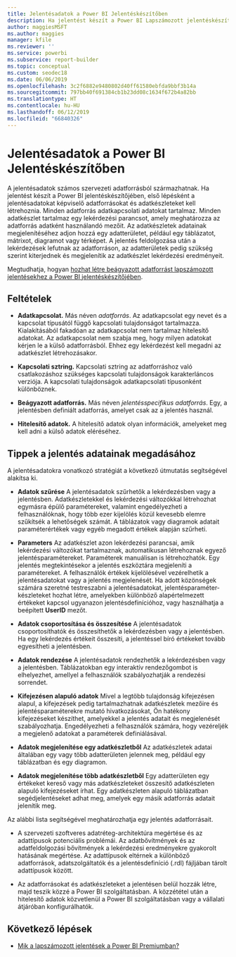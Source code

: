 ```yaml
---
title: Jelentésadatok a Power BI Jelentéskészítőben
description: Ha jelentést készít a Power BI Lapszámozott jelentéskészítőjében, első lépésként a jelentésadatokat képviselő adatforrásokat és adatkészleteket kell létrehoznia.
author: maggiesMSFT
ms.author: maggies
manager: kfile
ms.reviewer: ''
ms.service: powerbi
ms.subservice: report-builder
ms.topic: conceptual
ms.custom: seodec18
ms.date: 06/06/2019
ms.openlocfilehash: 3c2f6882e9480802d40ff61580ebfda9bbf3b14a
ms.sourcegitcommit: 797bb40f691384cb1b23dd08c1634f672b4a82bb
ms.translationtype: HT
ms.contentlocale: hu-HU
ms.lasthandoff: 06/12/2019
ms.locfileid: "66840326"
---
```

# <a name="report-data-in-power-bi-report-builder"></a>Jelentésadatok a Power BI Jelentéskészítőben

A jelentésadatok számos szervezeti adatforrásból származhatnak. Ha jelentést készít a Power BI jelentéskészítőjében, első lépésként a jelentésadatokat képviselő adatforrásokat és adatkészleteket kell létrehoznia. Minden adatforrás adatkapcsolati adatokat tartalmaz. Minden adatkészlet tartalmaz egy lekérdezési parancsot, amely meghatározza az adatforrás adatként használandó mezőit. Az adatkészletek adatainak megjelenítéséhez adjon hozzá egy adatterületet, például egy táblázatot, mátrixot, diagramot vagy térképet. A jelentés feldolgozása után a lekérdezések lefutnak az adatforráson, az adatterületek pedig szükség szerint kiterjednek és megjelenítik az adatkészlet lekérdezési eredményeit.  

Megtudhatja, hogyan [hozhat létre beágyazott adatforrást lapszámozott jelentésekhez a Power BI jelentéskészítőjében](paginated-reports-embedded-data-source.md).


##  <a name="BkMk_ReportDataTerms"></a> Feltételek  
  
- **Adatkapcsolat.** Más néven *adatforrás*. Az adatkapcsolat egy nevet és a kapcsolat típusától függő kapcsolati tulajdonságot tartalmazza. Kialakításából fakadóan az adatkapcsolat nem tartalmaz hitelesítő adatokat. Az adatkapcsolat nem szabja meg, hogy milyen adatokat kérjen le a külső adatforrásból. Ehhez egy lekérdezést kell megadni az adatkészlet létrehozásakor.  
  
- **Kapcsolati sztring.** Kapcsolati sztring az adatforráshoz való csatlakozáshoz szükséges kapcsolati tulajdonságok karakterláncos verziója. A kapcsolati tulajdonságok adatkapcsolati típusonként különböznek.  
  
- **Beágyazott adatforrás.** Más néven *jelentésspecifikus adatforrás*. Egy, a jelentésben definiált adatforrás, amelyet csak az a jelentés használ.  
  
- **Hitelesítő adatok.** A hitelesítő adatok olyan információk, amelyeket meg kell adni a külső adatok eléréséhez.  
  
##  <a name="BkMk_ReportDataTips"></a> Tippek a jelentés adatainak megadásához

 A jelentésadatokra vonatkozó stratégiát a következő útmutatás segítségével alakítsa ki.  
  
- **Adatok szűrése** A jelentésadatok szűrhetők a lekérdezésben vagy a jelentésben. Adatkészletekkel és lekérdezési változókkal létrehozhat egymásra épülő paramétereket, valamint engedélyezheti a felhasználóknak, hogy több ezer kijelölés közül kevesebb elemre szűkítsék a lehetőségek számát. A táblázatok vagy diagramok adatait paraméterértékek vagy egyéb megadott értékek alapján szűrheti.  
  
- **Parameters** Az adatkészlet azon lekérdezési parancsai, amik lekérdezési változókat tartalmaznak, automatikusan létrehoznak egyező jelentésparamétereket. Paraméterek manuálisan is létrehozhatók. Egy jelentés megtekintésekor a jelentés eszköztára megjeleníti a paramétereket. A felhasználók értékek kijelölésével vezérelhetik a jelentésadatokat vagy a jelentés megjelenését. Ha adott közönségek számára szeretné testreszabni a jelentésadatokat, jelentésparaméter-készleteket hozhat létre, amelyekben különböző alapértelmezett értékeket kapcsol ugyanazon jelentésdefinícióhoz, vagy használhatja a beépített **UserID** mezőt. 
  
- **Adatok csoportosítása és összesítése** A jelentésadatok csoportosíthatók és összesíthetők a lekérdezésben vagy a jelentésben. Ha egy lekérdezés értékeit összesíti, a jelentéssel bíró értékeket tovább egyesítheti a jelentésben.  
  
- **Adatok rendezése** A jelentésadatok rendezhetők a lekérdezésben vagy a jelentésben. Táblázatokban egy interaktív rendezőgombot is elhelyezhet, amellyel a felhasználók szabályozhatják a rendezési sorrendet.  
  
- **Kifejezésen alapuló adatok** Mivel a legtöbb tulajdonság kifejezésen alapul, a kifejezések pedig tartalmazhatnak adatkészletek mezőire és jelentésparaméterekre mutató hivatkozásokat, Ön hatékony kifejezéseket készíthet, amelyekkel a jelentés adatait és megjelenését szabályozhatja. Engedélyezheti a felhasználók számára, hogy vezéreljék a megjelenő adatokat a paraméterek definiálásával.  
  
- **Adatok megjelenítése egy adatkészletből** Az adatkészletek adatai általában egy vagy több adatterületen jelennek meg, például egy táblázatban és egy diagramon.  
  
- **Adatok megjelenítése több adatkészletből**  Egy adatterületen egy értékeket kereső vagy más adatkészleteket összesítő adatkészleten alapuló kifejezéseket írhat. Egy adatkészleten alapuló táblázatban segédjelentéseket adhat meg, amelyek egy másik adatforrás adatait jelenítik meg.  
  
 Az alábbi lista segítségével meghatározhatja egy jelentés adatforrásait.  
  
- A szervezeti szoftveres adatréteg-architektúra megértése és az adattípusok potenciális problémái. Az adatbővítmények és az adatfeldolgozási bővítmények a lekérdezési eredményekre gyakorolt hatásának megértése. Az adattípusok eltérnek a különböző adatforrások, adatszolgáltatók és a jelentésdefiníció (.rdl) fájljában tárolt adattípusok között.  
  
- Az adatforrásokat és adatkészleteket a jelentésen belül hozzák létre, majd teszik közzé a Power BI szolgáltatásban. A közzététel után a hitelesítő adatok közvetlenül a Power BI szolgáltatásban vagy a vállalati átjáróban konfigurálhatók. 

## <a name="next-steps"></a>Következő lépések

- [Mik a lapszámozott jelentések a Power BI Premiumban?](paginated-reports-report-builder-power-bi.md)  
